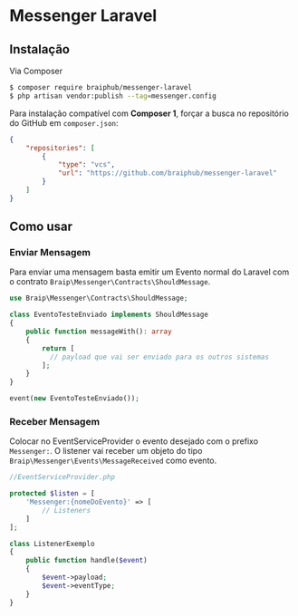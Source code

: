 # Messenger Laravel

## Instalação

Via Composer

```bash
$ composer require braiphub/messenger-laravel
$ php artisan vendor:publish --tag=messenger.config
```

Para instalação compatível com **Composer 1**, forçar a busca no repositório do GitHub em `composer.json`:

```json
{
    "repositories": [
        {
            "type": "vcs",
            "url": "https://github.com/braiphub/messenger-laravel"
        }
    ]
}
```

## Como usar

### Enviar Mensagem

Para enviar uma mensagem basta emitir um Evento normal do Laravel com o contrato `Braip\Messenger\Contracts\ShouldMessage`.

```php
use Braip\Messenger\Contracts\ShouldMessage;

class EventoTesteEnviado implements ShouldMessage
{
    public function messageWith(): array
    {
        return [
          // payload que vai ser enviado para os outros sistemas
        ];
    }
}

event(new EventoTesteEnviado());
```

### Receber Mensagem

Colocar no EventServiceProvider o evento desejado com o prefixo `Messenger:`. O listener vai receber um objeto do tipo `Braip\Messenger\Events\MessageReceived` como evento.

```php
//EventServiceProvider.php

protected $listen = [
    'Messenger:{nomeDoEvento}' => [
        // Listeners
    ]
];
```

```php
class ListenerExemplo
{
    public function handle($event)
    {
        $event->payload;
        $event->eventType;
    }
}
```
